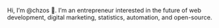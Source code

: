 Hi, I’m @chzos 👋. 
I’m an entrepreneur interested in the future of web development, digital marketing, statistics, automation, and open-source.

<!---
chzos/chzos is a ✨ special ✨ repository because its `README.md` (this file) appears on your GitHub profile.
You can click the Preview link to take a look at your changes.
--->
